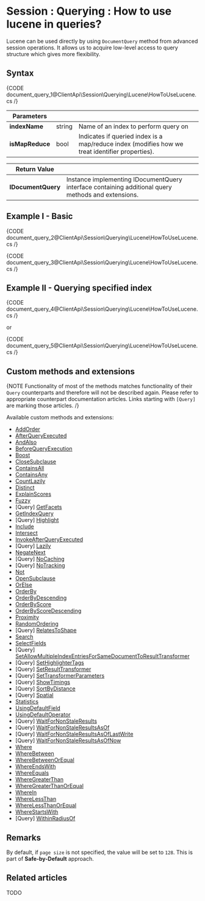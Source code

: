 # Session : Querying : How to use lucene in queries?

Lucene can be used directly by using `DocumentQuery` method from advanced session operations. It allows us to acquire low-level access to query structure which gives more flexibility.

## Syntax

{CODE document_query_1@ClientApi\Session\Querying\Lucene\HowToUseLucene.cs /}

| Parameters | | |
| ------------- | ------------- | ----- |
| **indexName** | string | Name of an index to perform query on |
| **isMapReduce** | bool | Indicates if queried index is a map/reduce index (modifies how we treat identifier properties). |

| Return Value | |
| ------------- | ----- |
| **IDocumentQuery** | Instance implementing IDocumentQuery interface containing additional query methods and extensions. |

## Example I - Basic

{CODE document_query_2@ClientApi\Session\Querying\Lucene\HowToUseLucene.cs /}

{CODE document_query_3@ClientApi\Session\Querying\Lucene\HowToUseLucene.cs /}

## Example II - Querying specified index

{CODE document_query_4@ClientApi\Session\Querying\Lucene\HowToUseLucene.cs /}

or

{CODE document_query_5@ClientApi\Session\Querying\Lucene\HowToUseLucene.cs /}

## Custom methods and extensions

{NOTE Functionality of most of the methods matches functionality of their `Query` counterparts and therefore will not be described again. Please refer to appropriate counterpart documentation articles. Links starting with `[Query]` are marking those articles. /}

Available custom methods and extensions:

- [AddOrder]()
- [AfterQueryExecuted]()
- [AndAlso]()
- [BeforeQueryExecution]()
- [Boost]()
- [CloseSubclause]()
- [ContainsAll]()
- [ContainsAny]()
- [CountLazily]()
- [Distinct]()
- [ExplainScores]()
- [Fuzzy]()
- [Query] [GetFacets](../../../../client-api/session/querying/how-to-perform-a-faceted-search)
- [GetIndexQuery]()
- [Query] [Highlight](../../../../client-api/session/querying/how-to-use-highlighting)
- [Include]()
- [Intersect]()
- [InvokeAfterQueryExecuted]()
- [Query] [Lazily](../../../../client-api/session/querying/how-to-perform-queries-lazily)
- [NegateNext]()
- [Query] [NoCaching](../../../../client-api/session/querying/how-to-customize-query#nocaching)
- [Query] [NoTracking](../../../../client-api/session/querying/how-to-customize-query#notracking)
- [Not]()
- [OpenSubclause]()
- [OrElse]()
- [OrderBy]()
- [OrderByDescending]()
- [OrderByScore]()
- [OrderByScoreDescending]()
- [Proximity]()
- [RandomOrdering]()
- [Query] [RelatesToShape](../../../../client-api/session/querying/how-to-query-a-spatial-index)
- [Search]()
- [SelectFields]()
- [Query] [SetAllowMultipleIndexEntriesForSameDocumentToResultTransformer](../../../../client-api/session/querying/how-to-customize-query#setallowmultipleindexentriesforsamedocumenttoresulttransformer)
- [Query] [SetHighlighterTags](../../../../client-api/session/querying/how-to-use-highlighting)
- [Query] [SetResultTransformer](../../../../client-api/session/querying/how-to-use-transformers-in-queries)
- [Query] [SetTransformerParameters](../../../../client-api/session/querying/how-to-use-transformers-in-queries)
- [Query] [ShowTimings](../../../../client-api/session/querying/how-to-customize-query#showtimings)
- [Query] [SortByDistance](../../../../client-api/session/querying/how-to-query-a-spatial-index)
- [Query] [Spatial](../../../../client-api/session/querying/how-to-query-a-spatial-index)
- [Statistics]()
- [UsingDefaultField]()
- [UsingDefaultOperator]()
- [Query] [WaitForNonStaleResults](../../../../client-api/session/querying/how-to-customize-query#waitfornonstaleresults)
- [Query] [WaitForNonStaleResultsAsOf](../../../../client-api/session/querying/how-to-customize-query#waitfornonstaleresultsasof)
- [Query] [WaitForNonStaleResultsAsOfLastWrite](../../../../client-api/session/querying/how-to-customize-query#waitfornonstaleresultsasoflastwrite)
- [Query] [WaitForNonStaleResultsAsOfNow](../../../../client-api/session/querying/how-to-customize-query#waitfornonstaleresultsasofnow)
- [Where]()
- [WhereBetween]()
- [WhereBetweenOrEqual]()
- [WhereEndsWith]()
- [WhereEquals]()
- [WhereGreaterThan]()
- [WhereGreaterThanOrEqual]()
- [WhereIn]()
- [WhereLessThan]()
- [WhereLessThanOrEqual]()
- [WhereStartsWith]()
- [Query] [WithinRadiusOf](../../../../client-api/session/querying/how-to-query-a-spatial-index)

## Remarks

By default, if `page size` is not specified, the value will be set to `128`. This is part of **Safe-by-Default** approach.

## Related articles

TODO